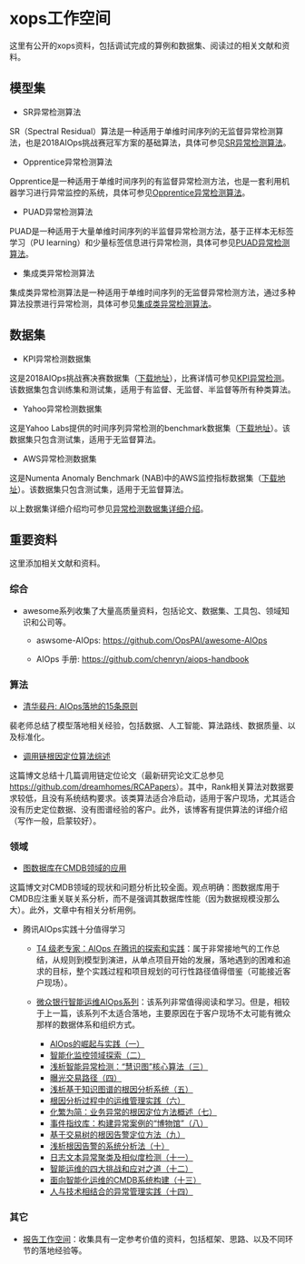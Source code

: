 # xops工作空间
这里有公开的xops资料，包括调试完成的算例和数据集、阅读过的相关文献和资料。

## 模型集
* SR异常检测算法

SR（Spectral Residual）算法是一种适用于单维时间序列的无监督异常检测算法，也是2018AIOps挑战赛冠军方案的基础算法，具体可参见[SR异常检测算法](https://github.com/transcope/xopshub/tree/main/example/sr/README.md)。

* Opprentice异常检测算法

Opprentice是一种适用于单维时间序列的有监督异常检测方法，也是一套利用机器学习进行异常监控的系统，具体可参见[Opprentice异常检测算法](https://github.com/transcope/xopshub/tree/main/example/opprentice/README.md)。

* PUAD异常检测算法

PUAD是一种适用于大量单维时间序列的半监督异常检测方法，基于正样本无标签学习（PU learning）和少量标签信息进行异常检测，具体可参见[PUAD异常检测算法](https://github.com/transcope/xopshub/tree/main/example/puad/README.md)。

* 集成类异常检测算法

集成类异常检测算法是一种适用于单维时间序列的无监督异常检测方法，通过多种算法投票进行异常检测，具体可参见[集成类异常检测算法](https://github.com/transcope/xopshub/tree/main/example/ensemble/README.md)。

## 数据集
* KPI异常检测数据集

这是2018AIOps挑战赛决赛数据集（[下载地址](https://github.com/NetManAIOps/KPI-Anomaly-Detection/tree/master/Finals_dataset)），比赛详情可参见[KPI异常检测](https://competition.aiops-challenge.com/home/competition/1484452272200032281)。该数据集包含训练集和测试集，适用于有监督、无监督、半监督等所有种类算法。

* Yahoo异常检测数据集

这是Yahoo Labs提供的时间序列异常检测的benchmark数据集（[下载地址](https://yahooresearch.tumblr.com/post/114590420346/a-benchmark-dataset-for-time-series-anomaly)）。该数据集只包含测试集，适用于无监督算法。

* AWS异常检测数据集

这是Numenta Anomaly Benchmark (NAB)中的AWS监控指标数据集（[下载地址](https://github.com/numenta/NAB/tree/master/data/realAWSCloudwatch)）。该数据集只包含测试集，适用于无监督算法。

以上数据集详细介绍均可参见[异常检测数据集详细介绍](https://github.com/transcope/xopshub/tree/main/data/README.md)。

## 重要资料
这里添加相关文献和资料。

### 综合
* awesome系列收集了大量高质量资料，包括论文、数据集、工具包、领域知识和公司等。

	* aswsome-AIOps: <https://github.com/OpsPAI/awesome-AIOps>

 	* AIOps 手册: <https://github.com/chenryn/aiops-handbook>

### 算法
* [清华裴丹: AIOps落地的15条原则](https://bizseer.com/index.php?m=content&c=index&a=show&catid=26&id=63)

裴老师总结了模型落地相关经验，包括数据、人工智能、算法路线、数据质量、以及标准化。

* [调用链根因定位算法综述](https://dreamhomes.top/posts/202204281516/)

这篇博文总结十几篇调用链定位论文（最新研究论文汇总参见 <https://github.com/dreamhomes/RCAPapers>）。其中，Rank相关算法对数据要求较低，且没有系统结构要求。该类算法适合冷启动，适用于客户现场，尤其适合没有历史定位数据、没有图谱经验的客户。此外，该博客有提供算法的详细介绍（写作一般，启蒙较好）。

### 领域
* [图数据库在CMDB领域的应用](https://blog.csdn.net/joy0921/article/details/80132195?ops_request_misc=%257B%2522request%255Fid%2522%253A%2522165441247416781685349172%2522%252C%2522scm%2522%253A%252220140713.130102334..%2522%257D&request_id=165441247416781685349172&biz_id=0&utm_medium=distribute.pc_search_result.none-task-blog-2~all~baidu_landing_v2~default-1-80132195-null-null.142^v11^pc_search_result_control_group,157^v13^control&utm_term=GRAPH+CMDB&spm=1018.2226.3001.4187)

这篇博文对CMDB领域的现状和问题分析比较全面。观点明确：图数据库用于CMDB应注重关联关系分析，而不是强调其数据库性能（因为数据规模没那么大）。此外，文章中有相关分析用例。

* 腾讯AIOps实践十分值得学习
	* [T4 级老专家：AIOps 在腾讯的探索和实践](https://cloud.tencent.com/developer/article/1362329)：属于非常接地气的工作总结，从规则到模型到演进，从单点项目开始的发展，落地遇到的困难和追求的目标，整个实践过程和项目规划的可行性路径值得借鉴（可能接近客户现场）。
	
	* [微众银行智能运维AIOps系列](https://www.zhihu.com/column/c_1256866843375628288)：该系列非常值得阅读和学习。但是，相较于上一篇，该系列不太适合落地，主要原因在于客户现场不太可能有微众那样的数据体系和组织方式。
 		* [AIOps的崛起与实践（一）](https://zhuanlan.zhihu.com/p/149095384) 
		* [智能化监控领域探索（二）](https://zhuanlan.zhihu.com/p/149250335)
		* [浅析智能异常检测：“慧识图”核心算法（三）](https://zhuanlan.zhihu.com/p/150316014)
		* [曝光交易路径（四）](https://zhuanlan.zhihu.com/p/154136946)
		* [浅析基于知识图谱的根因分析系统（五）](https://zhuanlan.zhihu.com/p/158059486)
		* [根因分析过程中的运维管理实践（六）](https://zhuanlan.zhihu.com/p/160767387)
		* [化繁为简：业务异常的根因定位方法概述（七）](https://zhuanlan.zhihu.com/p/162892617)
		* [事件指纹库：构建异常案例的“博物馆”（八）](https://zhuanlan.zhihu.com/p/166219885)
		* [基于交易树的根因告警定位方法（九）](https://zhuanlan.zhihu.com/p/178641464)
		* [浅析根因告警的系统分析法（十）](https://zhuanlan.zhihu.com/p/188634867)
		* [日志文本异常聚类及相似度检测（十一）](https://zhuanlan.zhihu.com/p/198918542)
		* [智能运维的四大挑战和应对之道（十二）](https://zhuanlan.zhihu.com/p/228201211)
		* [面向智能化运维的CMDB系统构建（十三）](https://zhuanlan.zhihu.com/p/250155094)
		* [人与技术相结合的异常管理实践（十四）](https://zhuanlan.zhihu.com/p/260758775)
	
### 其它
* [报告工作空间](https://github.com/transcope/xopshub/blob/main/doc/view.md)：收集具有一定参考价值的资料，包括框架、思路、以及不同环节的落地经验等。
